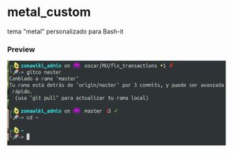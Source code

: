 # metal_custom
tema "metal" personalizado para Bash-it

### Preview

<div align="center">
  <img src="https://raw.githubusercontent.com/01speed1/metal_custom/master/preview.png"><br><br>
</div>
